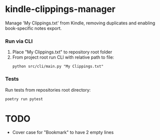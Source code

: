 # kindle-clippings-manager
Manage 'My Clippings.txt' from Kindle, removing duplicates and enabling book-specific notes export.


### Run via CLI
1. Place "My Clippings.txt" to repository root folder
2. From project root run CLI with relative path to file:
    ```
    python src/cli/main.py "My Clippings.txt"
    ```

### Tests
Run tests from repositories root directory:
```
poetry run pytest
```

# TODO
- Cover case for "Bookmark" to have 2 empty lines
